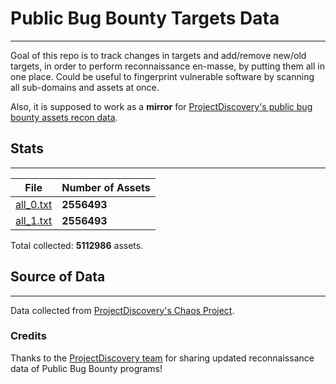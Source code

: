 # Public Bug Bounty Targets Data
---

Goal of this repo is to track changes in targets and add/remove new/old targets, in order to perform reconnaissance en-masse, by putting them all in one place.
Could be useful to fingerprint vulnerable software by scanning all sub-domains and assets at once. 

Also, it is supposed to work as a **mirror** for [ProjectDiscovery's public bug bounty assets recon data](https://chaos.projectdiscovery.io).


## Stats
---

| File                 | Number of Assets     |
|---------------------- | --------------------------|
| [all_0.txt](https://github.com/BugBountyResources/targets/raw/main/all_0.txt)       | **2556493**               |
| [all_1.txt](https://github.com/BugBountyResources/targets/raw/main/all_1.txt)       | **2556493**               |

Total collected: **5112986** assets.


## Source of Data
---
Data collected from [ProjectDiscovery's Chaos Project](https://chaos.projectdiscovery.io/).

### Credits
Thanks to the [ProjectDiscovery team](https://projectdiscovery.io) for sharing updated reconnaissance data of Public Bug Bounty programs!
